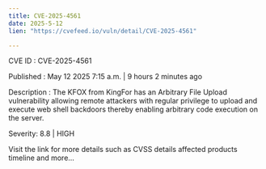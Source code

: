 ```yaml
---
title: CVE-2025-4561
date: 2025-5-12
lien: "https://cvefeed.io/vuln/detail/CVE-2025-4561"

---
```


CVE ID : CVE-2025-4561

Published :  May 12
2025
7:15 a.m. | 9 hours
2 minutes ago

Description : The KFOX from KingFor has an Arbitrary File Upload vulnerability
allowing remote attackers with regular privilege to upload and execute web shell backdoors
thereby enabling arbitrary code execution on the server.

Severity: 8.8 | HIGH

Visit the link for more details
such as CVSS details
affected products
timeline
and more...
